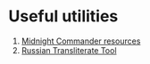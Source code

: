 # Useful utilities

1. [Midnight Commander resources](midnight-commander-resources.md)
2. [Russian Transliterate Tool](http://www.russianlessons.net/dictionary/transliterate.php)
